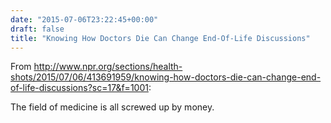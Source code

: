 ```yaml
---
date: "2015-07-06T23:22:45+00:00"
draft: false
title: "Knowing How Doctors Die Can Change End-Of-Life Discussions"
---
```

From http://www.npr.org/sections/health-shots/2015/07/06/413691959/knowing-how-doctors-die-can-change-end-of-life-discussions?sc=17&f=1001:

The field of medicine is all screwed up by money.
